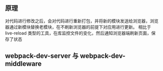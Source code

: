 ## 原理
对代码进行修改之后，会对代码进行重新打包，并将新的模块发送给浏览器，浏览器通过新模块替换老模块，在不刷新浏览器的前提下对应用进行更新。
相比于 live-reload 类型的工具，在库监控文件的变化，然后通知浏览器端刷新页面，保存了状态

## webpack-dev-server 与 webpack-dev-middleware

